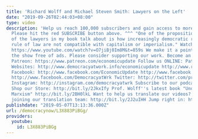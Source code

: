 ```yaml
---
title: 'Richard Wolff and Michael Steven Smith: Lawyers on the Left'
date: "2019-09-26T02:44:03+08:00"
type: video
description: 'Help us reach 100,000 subscribers and gain access to more studio time!
  Please hit the red SUBSCRIBE button above. ^^^ "One of the propositions that a number
  of the lawyers in my book talk about is how increasingly democratic rights and the
  rule of law are not compatible with capitalism or imperialism." Watch entire episode:
  https://www.youtube.com/watch?v=O7jiBj0Im8M&t=859s We make it a point to provide
  the show free of ads. Please consider supporting our work. Become an EU patron on
  Patreon: https://www.patreon.com/economicupdate Follow us ONLINE: Patreon: https://www.patreon.com/economicupdate
  Websites: http://www.democracyatwork.info/economicupdate http://www.rdwolff.com
  Facebook: http://www.facebook.com/EconomicUpdate http://www.facebook.com/RichardDWolff
  http://www.facebook.com/DemocracyatWrk Twitter: http://twitter.com/profwolff http://twitter.com/democracyatwrk
  Instagram: http://instagram.com/democracyatwrk Subscribe to our podcast: http://economicupdate.libsyn.com
  Shop our Store: http://bit.ly/2JkxIfy Prof. Wolff''s latest book "Understanding
  Marxism" http://bit.ly/2BH0lkL Want to help us translate our videos? Learn about
  joining our translation team: http://bit.ly/2J2uIHH Jump right in: http://bit.ly/2J3bEZR'
publishdate: "2019-05-07T13:13:36.000Z"
url: /democracynow/L3X883PiBGg/
providers:
  youtube:
    id: L3X883PiBGg
---
```

